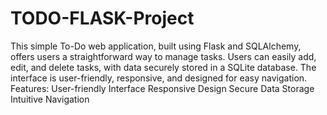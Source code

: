 # TODO-FLASK-Project
 This simple To-Do web application, built using Flask and SQLAlchemy, offers users a straightforward way to manage tasks. Users can easily add, edit, and delete tasks, with data securely stored in a SQLite database. The interface is user-friendly, responsive, and designed for easy navigation.  Features:  User-friendly Interface Responsive Design Secure Data Storage Intuitive Navigation
